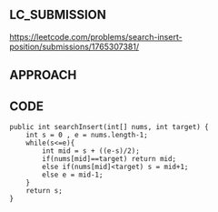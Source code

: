 ## LC_SUBMISSION
https://leetcode.com/problems/search-insert-position/submissions/1765307381/
## APPROACH

## CODE
    public int searchInsert(int[] nums, int target) {
        int s = 0 , e = nums.length-1;
        while(s<=e){
            int mid = s + ((e-s)/2);
            if(nums[mid]==target) return mid;
            else if(nums[mid]<target) s = mid+1;
            else e = mid-1;
        }
        return s;
    }
